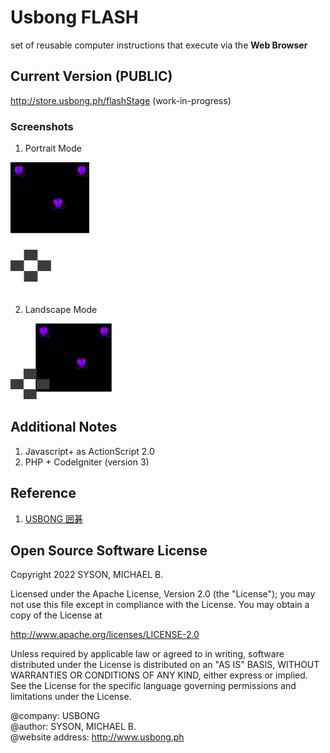 # Usbong FLASH
set of reusable computer instructions that execute via the <b>Web Browser</b> 

## Current Version (PUBLIC)
http://store.usbong.ph/flashStage (work-in-progress)

### Screenshots

1) Portrait Mode

<img src="https://github.com/usbong/FLASH/blob/main/screenshots/usbongFlashAndroidMobileFirefoxPortraitV20221002T1200.png" width="25%">

2) Landscape Mode

<img src="https://github.com/usbong/FLASH/blob/main/screenshots/usbongFlashAndroidMobileFirefoxLandscapeV20221002T1200.png" width="40%">


## Additional Notes
1) Javascript+ as ActionScript 2.0
2) PHP + CodeIgniter (version 3)

## Reference
1) [USBONG 囲碁](https://github.com/usbong/IGO)

## Open Source Software License
Copyright 2022 SYSON, MICHAEL B.

Licensed under the Apache License, Version 2.0 (the "License"); you may not use this file except in compliance with the License. You may obtain a copy of the License at

   http://www.apache.org/licenses/LICENSE-2.0
  
Unless required by applicable law or agreed to in writing, software distributed under the License is distributed on an "AS IS" BASIS, WITHOUT WARRANTIES OR CONDITIONS OF ANY KIND, either express or implied. See the License for the specific language governing permissions and limitations under the License.

@company: USBONG<br/>
@author: SYSON, MICHAEL B.<br/>
@website address: http://www.usbong.ph<br/>
